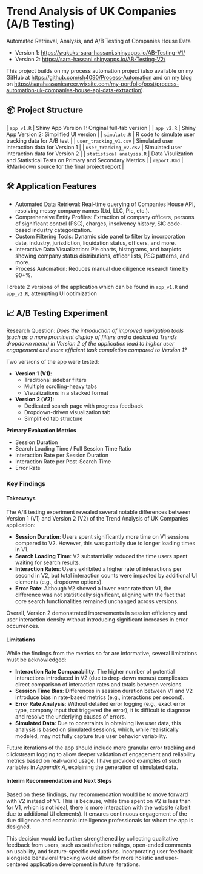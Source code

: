 # Trend Analysis of UK Companies (A/B Testing)
Automated Retrieval, Analysis, and A/B Testing of Companies House Data

  -  Version 1:   https://wqkuks-sara-hassani.shinyapps.io/AB-Testing-V1/
  -  Version 2:  https://sara-hassani.shinyapps.io/AB-Testing-V2/

This project builds on my process automation project (also available on my GitHub at https://github.com/sh4090/Process-Automation and on my blog on https://sarahassanicareer.wixsite.com/my-portfolio/post/process-automation-uk-companies-house-api-data-extraction).

## 📦 Project Structure

| `app_v1.R`               | Shiny App Version 1: Original full-tab version                           |
| `app_v2.R`               | Shiny App Version 2: Simplified UI version                               |
| `simulate.R`             | R code to simulate user tracking data for A/B test                       |
| `user_tracking_v1.csv`   | Simulated user interaction data for Version 1                            |
| `user_tracking_v2.csv`   | Simulated user interaction data for Version 2                            |
| `statistical analysis.R` | Data Visulization and Statistical Tests on Primary and Secondary Metrics |
| `report.Rmd`             | RMarkdown source for the final project report                            |

## 🛠️ Application Features

  -  Automated Data Retrieval: Real-time querying of Companies House API, resolving messy company names (Ltd, LLC, Plc, etc.).
  -  Comprehensive Entity Profiles: Extraction of company officers, persons of significant control (PSC), charges, insolvency history, SIC code-based industry categorization.
  -  Custom Filtering Tools: Dynamic side panel to filter by incorporation date, industry, jurisdiction, liquidation status, officers, and more.
  -  Interactive Data Visualization: Pie charts, histograms, and barplots showing company status distributions, officer lists, PSC patterns, and more.
  -  Process Automation: Reduces manual due diligence research time by 90+%.

I create 2 versions of the application which can be found in `app_v1.R` and `app_v2.R`, attempting UI optimization

## 📈 A/B Testing Experiment
Research Question:
_Does the introduction of improved navigation tools (such as a more prominent display of filters and a dedicated Trends dropdown menu) in Version 2 of the application lead to higher user engagement and more efficient task completion compared to Version 1?_

Two versions of the app were tested:
  -  **Version 1 (V1)**:
      - Traditional sidebar filters
      - Multiple scrolling-heavy tabs
      - Visualizations in a stacked format
  -  **Version 2 (V2)**:
      -  Dedicated search page with progress feedback
      -  Dropdown-driven visualization tab
      -  Simplified tab structure

**Primary Evaluation Metrics**
  -  Session Duration
  -  Search Loading Time / Full Session Time Ratio
  -  Interaction Rate per Session Duration
  -  Interaction Rate per Post-Search Time
  -  Error Rate

### Key Findings
#### Takeaways

The A/B testing experiment revealed several notable differences between Version 1 (V1) and Version 2 (V2) of the Trend Analysis of UK Companies application:

  -   **Session Duration**: Users spent significantly more time on V1 sessions compared to V2. However, this was partially due to longer loading times in V1.
  -   **Search Loading Time**: V2 substantially reduced the time users spent waiting for search results.
  -   **Interaction Rates**: Users exhibited a higher rate of interactions per second in V2, but total interaction counts were impacted by additional UI elements (e.g., dropdown options).
  -   **Error Rate**: Although V2 showed a lower error rate than V1, the difference was not statistically significant, aligning with the fact that core search functionalities remained unchanged across versions.

Overall, Version 2 demonstrated improvements in session efficiency and user interaction density without introducing significant increases in error occurrences.

#### Limitations

While the findings from the metrics so far are informative, several limitations must be acknowledged:

  -   **Interaction Rate Comparability**: The higher number of potential interactions introduced in V2 (due to drop-down menus) complicates direct comparison of interaction rates and totals between versions.
  -   **Session Time Bias**: Differences in session duration between V1 and V2 introduce bias in rate-based metrics (e.g., interactions per second).
  -   **Error Rate Analysis**: Without detailed error logging (e.g., exact error type, company input that triggered the error), it is difficult to diagnose and resolve the underlying causes of errors.
  -   **Simulated Data**: Due to constraints in obtaining live user data, this analysis is based on simulated sessions, which, while realistically modeled, may not fully capture true user behavior variability.

Future iterations of the app should include more granular error tracking and clickstream logging to allow deeper validation of engagement and reliability metrics based on real-world usage. I have provided examples of such variables in _Appendix A_, explaining the generation of simulated data.

#### Interim Recommendation and Next Steps

Based on these findings, my recommendation would be to move forward with V2 instead of V1. This is because, while time spent on V2 is less than for V1, which is not ideal, there is more interaction with the website (albeit due to additional UI elements). It ensures continuous engagement of the due diligence and economic intelligence professionals for whom the app is designed. 

This decision would be further strengthened by collecting qualitative feedback from users, such as satisfaction ratings, open-ended comments on usability, and feature-specific evaluations. Incorporating user feedback alongside behavioral tracking would allow for more holistic and user-centered application development in future iterations.
